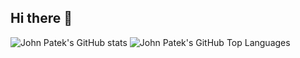 ## Hi there 👋

![John Patek's GitHub stats](https://github-readme-stats.vercel.app/api?username=johnpatek&show_icons=true&theme=dark)
![John Patek's GitHub Top Languages](https://github-readme-stats.vercel.app/api/top-langs/?username=johnpatek&show_icons=true&layout=donut&theme=dark)
